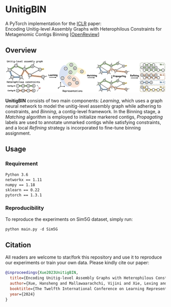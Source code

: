 # UnitigBIN
A PyTorch implementation for the [ICLR](https://iclr.cc/Conferences/2024) paper:<br>
Encoding Unitig-level Assembly Graphs with Heterophilous Constraints for Metagenomic Contigs Binning [[OpenReview](https://openreview.net/forum?id=vBw8JGBJWj)]<br>

## Overview

<p align="center">
  <img src="UnitigBin.jpg" width="860" title="The pipeline of our proposed method, UnitigBin.">
</p>

**UnitigBIN** consists of two main components: *Learning*, which uses a graph neural network to model the unitig-level assembly graph while adhering to constraints, and *Binning*, a contig-level framework. In the Binning stage, a *Matching* algorithm is employed to initialize markered contigs, *Propagating* labels are used to annotate unmarked contigs while satisfying constraints, and a local *Refining* strategy is incorporated to fine-tune binning assignment.


## Usage
### Requirement
```
Python 3.6
networkx == 1.11
numpy == 1.18
sklearn == 0.22
pytorch == 1.3.1
```
### Reproducibility
To reproduce the experiments on Sim5G dataset, simply run:
```python
python main.py -d Sim5G
```

## Citation
All readers are welcome to star/fork this repository and use it to reproduce our experiments or train your own data. Please kindly cite our paper:
```bibtex
@inproceedings{Xue2023UnitigBIN,
  title={Encoding Unitig-level Assembly Graphs with Heterophilous Constraints for Metagenomic Contigs Binning},
  author={Xue, Hansheng and Mallawaarachchi, Vijini and Xie, Lexing and Rajan, Vaibhav},
  booktitle={The Twelfth International Conference on Learning Representations},
  year={2024}
}

```